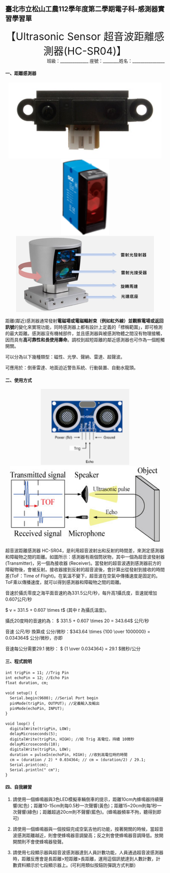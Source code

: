 ## 臺北市立松山工農112學年度第二學期電子科-感測器實習學習單 

<center><font size=6>【Ultrasonic Sensor 超音波距離感測器(HC-SR04)】</font></center>

<div style="text-align: right">班級：______________ 座號：________姓名：________________</div>

#### 一、距離感測器

<center>
<img src="assets/clip_image001.jpg" alt="image" width="auto" height="240"><img src="assets/clip_image003.png" alt="image" width="auto" height="240"><img src="assets/clip_image004.png" alt="image" width="auto" height="240">
</center>

距離(鄰近)感測器通常發射**電磁場或電磁輻射束（例如紅外線）**並觀察電場或**返回訊號**的變化來實現功能，同時感測器上都有設計上定義的「標稱範圍」，即可檢測的最大距離。感測器沒有機械部件，並且感測器與被感測物體之間沒有物理接觸，因而具有**高可靠性和長使用壽命**。調校到超短距離的鄰近感測器也可作為一個輕觸開關。

可以分為以下幾種類型：磁性、光學、聲納、雷達、超聲波。

可應用於：倒車雷達、地面迫近警告系統、行動裝置、自動水龍頭。

 

#### 二、使用方式

<center>
<img src="assets/clip_image006.png" alt="image" width="auto" height="240"><img src="assets/clip_image007.jpg" alt="image" width="auto" height="240">
</center>


超音波距離感測器 HC-SR04，是利用超音波射出和反射的時間差，來測定感測器和障礙物之間的距離。如圖所示：感測器有兩個筒狀物，其中一個為超音波發射器 (Transmitter)，另一個為接收器 (Receiver)。當發射的超音波遇到感測器前方的障礙物後，會被反射。接收器接到反射的超音波後，會計算出從發射到接收的時間差(ToF：Time of Flight)。在氣溫不變下，超音波在空氣中傳播速度是固定的。ToF乘以傳播速度，就可以得到感測器和障礙物之間的距離。


音速於攝氏零度之海平面音速約為331.5公尺/秒，每升高1攝氏度，音速就增加0.607公尺/秒

$ v = 331.5 + 0.607 \times t$ (其中 $t$ 為攝氏溫度)。

攝氏20度時的音速約為： $ 331.5 + 0.607 \times 20 = 343.64$ 公尺/秒

音速 公尺/秒 換算成 公分/微秒：$343.64 \times {100 \over 1000000} = 0.034364$ 公分/微秒，亦即

音速每公分需要29.1 微秒： $ {1 \over 0.034364} = 29.1 $微秒/公分



#### 三、程式說明


``` C{.line-numbers}
int trigPin = 11; //Trig Pin
int echoPin = 12; //Echo Pin
float duration, cm;

void setup() {
  Serial.begin(9600); //Serial Port begin
  pinMode(trigPin, OUTPUT); //定義輸入及輸出 
  pinMode(echoPin, INPUT);
}

void loop() {
  digitalWrite(trigPin, LOW);
  delayMicroseconds(5);
  digitalWrite(trigPin, HIGH); //給 Trig 高電位，持續 10微秒
  delayMicroseconds(10);
  digitalWrite(trigPin, LOW);
  duration = pulseIn(echoPin, HIGH); //收到高電位時的時間
  cm = (duration / 2) * 0.034364; // cm = (duration/2) / 29.1;
  Serial.print(cm);
  Serial.println(" cm");
}
```

#### 四、自我練習

1. 請使用一個蜂鳴器與3色LED模擬車輛倒車的提示，距離10cm內蜂鳴器持續聲響(紅色)；距離10-15cm則每0.5秒一次聲響(黃色)；距離15~20cm則每1秒一次聲響(綠色)；距離超過20cm則不聲響(藍色)。(蜂鳴器頻率不拘，聽得到即可)

2. 請使用一個蜂鳴器與一個按鈕完成空氣吉他的功能，按著開關的時候，當超音波感測距離越近，則會使蜂鳴器音調變高；反之則會使蜂鳴器音調降低。放開開關則不會使蜂鳴器發聲。

3. 請使用七段顯示器與超音波感測器達到人員計數功能，人員通過超音波感測器時，距離反應會是長距離>短距離>長距離，運用這個訊號達到人數計數，計數資料顯示於七段顯示器上。(可利用類似按鈕防彈跳方式判斷)

 
